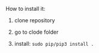 How to install it:
 1) clone repository

 2) go to clode folder

 3) install: `sudo pip/pip3 install .`

